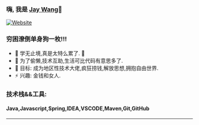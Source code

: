 ### 嗨, 我是  [Jay Wang][website]🤞

[![Website](https://img.shields.io/website?label=jaywangcc.com&style=for-the-badge&url=http%3A%2F%2Fjaywangcc.com)](http://www.jaywangcc.com/)

### 穷困潦倒单身狗一枚!!!

- 🌱 学无止境,真是太特么累了. 🤣
- 👯 为了偷懒,技术互助,生活可比代码有意思多了.
- 🥅 目标: 成为地区性技术大佬,疯狂捞钱,解放思想,拥抱自由世界.
- ⚡ 兴趣: 金钱和女人.

### 技术栈&&工具:
#### Java,Javascript,Spring,IDEA,VSCODE,Maven,Git,GitHub

---
[website]: http://www.jaywangcc.com/
